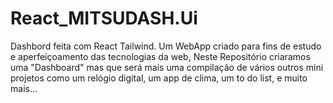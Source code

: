 # React_MITSUDASH.Ui
Dashbord feita com React Tailwind.
Um WebApp criado para fins de estudo e aperfeiçoamento das tecnologias da web, Neste Repositório criaramos uma "Dashboard" mas que será mais uma compilação de vários outros mini projetos como um relógio digital, um app de clima, um to do list, e muito mais...

